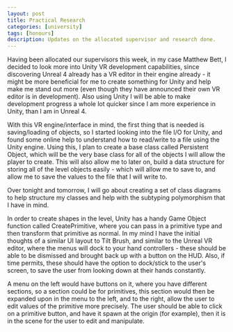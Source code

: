 ```yaml
---
layout: post
title: Practical Research
categories: [university]
tags: [honours]
description: Updates on the allocated supervisor and research done.
---
```


Having been allocated our supervisors this week, in my case Matthew Bett, I decided to look more into Unity VR development capabilities, since discovering Unreal 4 already has a VR editor in their engine already - it might be more beneficial for me to create something for Unity and help make me stand out more (even though they have announced their own VR editor is in development). Also using Unity I will be able to make development progress a whole lot quicker since I am more experience in Unity, than I am in Unreal 4. 

With this VR engine/interface in mind, the first thing that is needed is saving/loading of objects, so I started looking into the file I/O for Unity, and found some online help to understand how to read/write to a file using the Unity engine. Using this, I plan to create a base class called Persistent Object, which will be the very base class for all of the objects I will allow the player to create. This will also allow me to later on, build a data structure for storing all of the level objects easily - which will allow me to save to, and allow me to save the values to the file that I will write to.

Over tonight and tomorrow, I will go about creating a set of class diagrams to help structure my classes and help with the subtyping polymorphism that I have in mind.

In order to create shapes in the level, Unity has a handy Game Object function called CreatePrimitive, where you can pass in a primitive type and then transform that primitive as normal. In my mind I have the initial thoughts of a similar UI layout to Tilt Brush, and similar to the Unreal VR editor, where the menus will dock to your hand controllers - these should be able to be dismissed and brought back up with a button on the HUD. Also, if time permits, these should have the option to dock/stick to the user's screen, to save the user from looking down at their hands constantly.

A menu on the left would have buttons on it, where you have different sections, so a section could be for primitives, this section would then be expanded upon in the menu to the left, and to the right, allow the user to edit values of the primitive more precisely. The user should be able to click on a primitive button, and have it spawn at the origin (for example), then it is in the scene for the user to edit and manipulate.